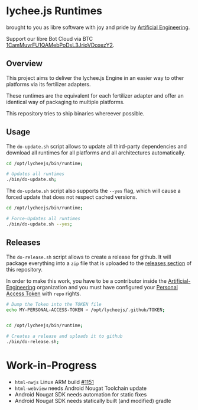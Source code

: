 
# lychee.js Runtimes

brought to you as libre software with joy and pride by [Artificial Engineering](http://artificial.engineering).

Support our libre Bot Cloud via BTC [1CamMuvrFU1QAMebPoDsL3JrioVDoxezY2](bitcoin:1CamMuvrFU1QAMebPoDsL3JrioVDoxezY2?amount=0.5&label=lychee.js%20Support).



## Overview

This project aims to deliver the lychee.js Engine in
an easier way to other platforms via its fertilizer adapters.

These runtimes are the equivalent for each fertilizer adapter
and offer an identical way of packaging to multiple platforms.

This repository tries to ship binaries whereever possible.



## Usage

The `do-update.sh` script allows to update all third-party
dependencies and download all runtimes for all platforms
and all architectures automatically.

```bash
cd /opt/lycheejs/bin/runtime;

# Updates all runtimes
./bin/do-update.sh;
```

The `do-update.sh` script also supports the `--yes` flag,
which will cause a forced update that does not respect
cached versions.

```bash
cd /opt/lycheejs/bin/runtime;

# Force-Updates all runtimes
./bin/do-update.sh --yes;
```


## Releases

The `do-release.sh` script allows to create a release for
github. It will package everything into a `zip` file that
is uploaded to the [releases section](https://github.com/Artificial-Engineering/lycheejs-runtime/releases)
of this repository.

In order to make this work, you have to be a contributor
inside the [Artificial-Engineering](https://github.com/Artificial-Engineering)
organization and you must have configured your
[Personal Access Token](https://github.com/settings/tokens)
with `repo` rights.

```bash
# Dump the Token into the TOKEN file
echo MY-PERSONAL-ACCESS-TOKEN > /opt/lycheejs/.github/TOKEN;


cd /opt/lycheejs/bin/runtime;

# Creates a release and uploads it to github
./bin/do-release.sh;
```



# Work-in-Progress

- `html-nwjs` Linux ARM build [#1151](https://github.com/nwjs/nw.js/issues/1151)
- `html-webview` needs Android Nougat Toolchain update
- Android Nougat SDK needs automation for static fixes
- Android Nougat SDK needs statically built (and modified) gradle

